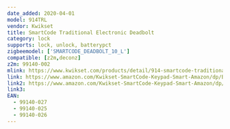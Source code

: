 ```yaml
---
date_added: 2020-04-01
model: 914TRL
vendor: Kwikset
title: SmartCode Traditional Electronic Deadbolt
category: lock
supports: lock, unlock, batterypct
zigbeemodel: ['SMARTCODE_DEADBOLT_10_L']
compatible: [z2m,deconz]
z2m: 99140-002
mlink: https://www.kwikset.com/products/detail/914-smartcode-traditional-electronic-deadbolt-with-zigbee-technology
link: https://www.amazon.com/Kwikset-SmartCode-Keypad-Smart-Amazon/dp/B071KLHWSN
link2: https://www.amazon.com/Kwikset-SmartCode-Keypad-Smart-Amazon/dp/B072NCD27B
link3: 
EAN: 
  - 99140-027
  - 99140-025
  - 99140-026
---
```

